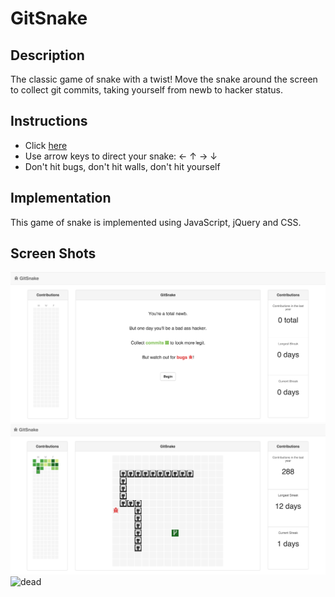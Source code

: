 # GitSnake


## Description
The classic game of snake with a twist! Move the snake around the screen to collect git commits, taking yourself from newb to hacker status. 

## Instructions
* Click [here][live_link]
* Use arrow keys to direct your snake:  ←  ↑  →  ↓
* Don't hit bugs, don't hit walls, don't hit yourself

## Implementation 
This game of snake is implemented using JavaScript, jQuery and CSS.

## Screen Shots

![start](docs/screenshots/start.png)
![play](docs/screenshots/play.png)
![dead](docs/screenshots/end.png)

[live_link]: http://fayekeegan.com/GitSnake/html/index.html
